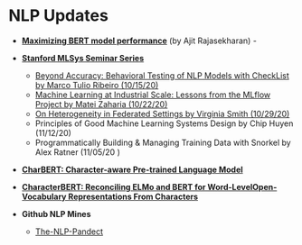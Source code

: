 # NLP Updates

- [**Maximizing BERT model performance**](https://towardsdatascience.com/maximizing-bert-model-performance-539c762132ab) (by Ajit Rajasekharan) - 

  
  
- [**Stanford MLSys Seminar Series**](https://mlsys.stanford.edu/)
  - [Beyond Accuracy: Behavioral Testing of NLP Models with CheckList by Marco Tulio Ribeiro (10/15/20)](https://www.youtube.com/watch?v=VqiTtdY58Ts)
  - [Machine Learning at Industrial Scale: Lessons from the MLflow Project by Matei Zaharia (10/22/20)](https://www.youtube.com/watch?v=nCQ9WqXPIS4)
  - [On Heterogeneity in Federated Settings by Virginia Smith (10/29/20)](https://www.youtube.com/watch?v=laCyJICLyWg)
  - Principles of Good Machine Learning Systems Design by Chip Huyen (11/12/20)
  - Programmatically Building & Managing Training Data with Snorkel by Alex Ratner (11/05/20 )
  
  
- [**CharBERT: Character-aware Pre-trained Language Model**](https://github.com/wtma/CharBERT)
- [**CharacterBERT: Reconciling ELMo and BERT for Word-LevelOpen-Vocabulary Representations From Characters**](https://github.com/helboukkouri/character-bert)

- **Github NLP Mines**
  - [The-NLP-Pandect](https://github.com/ivan-bilan/The-NLP-Pandect)
